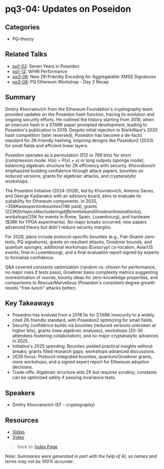 # pq3-04: Updates on Poseidon

## Categories
- PQ-theory

## Related Talks
- [pq1-02](pq1-02.md): Seven Years in Poseidon
- [pq1-12](pq1-12.md): WHIR Performance
- [pq3-06](pq3-06.md): New ZK-Friendly Encoding for Aggregatable XMSS Signatures
- [pq3-08](pq3-08.md): PQ Ethereum Workshop - Day 3 Recap

## Summary
Dmitry Khovratovich from the Ethereum Foundation's cryptography team provided updates on the Poseidon hash function, tracing its evolution and ongoing security efforts. He outlined the history starting from 2018, when an insecure hash in a STARK paper prompted development, leading to Poseidon's publication in 2019. Despite initial rejection in StarkWare's 2020 hash competition (later reversed), Poseidon has become a de-facto standard for ZK-friendly hashing, inspiring designs like Poseidon2 (2023) for small fields and efficient linear layers.

Poseidon operates as a permutation (512 or 768 bits) for short (compression mode: H(x) = P(x) + x) or long outputs (sponge mode), balancing algebraic structure for ZK efficiency with security. Khovratovich emphasized building confidence through attack papers, bounties on reduced versions, grants for algebraic attacks, and cryptanalytic workshops.

The Poseidon Initiative (2024-2026), led by Khovratovich, Antonio Sanso, and George Kadianakis with an advisory board, aims to evaluate its suitability for Ethereum components. In 2025, ~$358K was spent on bounties ($74K paid), grants ($223K for topics like clustering differentials and Groebner basis attacks), workshops ($25K for events in Rome, Spain, Luxembourg), and hardware ($36K for FPGA experiments). No major breaks occurred; new papers advanced theory but didn't reduce security margins.

For 2026, plans include protocol-specific bounties (e.g., Fiat-Shamir zero-tests, PQ signatures), grants on resultant attacks, Groebner bounds, and quantum sponges, additional workshops (Eurocrypt co-location, Asia/US events, final in Luxembourg), and a final evaluation report signed by experts to formalize confidence.

Q&A covered constants optimization (random vs. chosen for performance, no major risks if tests pass), Groebner basis complexity metrics suggesting overestimation of rounds, bounty ideas for zero-knowledge properties, and comparisons to Rescue/Marvellous (Poseidon's consistent degree growth resists "free-lunch" attacks better).

## Key Takeaways
- Poseidon has evolved from a 2018 fix for STARK insecurity to a widely cited ZK-friendly standard, with Poseidon2 optimizing for small fields.
- Security confidence builds via bounties (reduced versions unbroken at higher bits), grants (new algebraic analyses), workshops (20-30 attendees fostering collaboration), and no major cryptanalytic advances in 2025.
- Initiative's 2025 spending: Bounties yielded practical insights without breaks; grants filled research gaps; workshops advanced discussions.
- 2026 focus: Protocol-integrated bounties, quantum/Groebner grants, more workshops, and a signed expert report for Ethereum adoption decisions.
- Trade-offs: Algebraic structure aids ZK but requires scrutiny; constants can be optimized safely if passing invariance tests.

## Speakers
- Dmitry Khovratovich (EF - cryptography)

## Resources
- [Slides](https://drive.google.com/file/d/1N3q-U5_UYHN0ggPqfKsRMvxdf6wlrYiE/view?usp=drive_link)
- [Video](https://youtu.be/ocJPS6Qd1Ww)

> back to: [Index Page](index.md)

*Note: Summaries were generated in part with the help of AI, so names and terms may not be 100% accurate.*